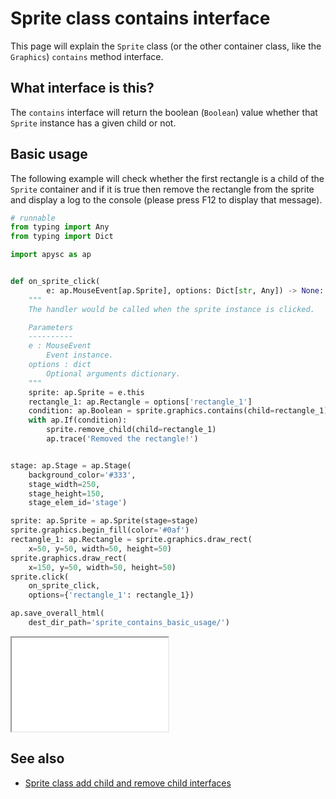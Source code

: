 # Sprite class contains interface

This page will explain the `Sprite` class (or the other container class, like the `Graphics`) `contains` method interface.

## What interface is this?

The `contains` interface will return the boolean (`Boolean`) value whether that `Sprite` instance has a given child or not.

## Basic usage

The following example will check whether the first rectangle is a child of the `Sprite` container and if it is true then remove the rectangle from the sprite and display a log to the console (please press F12 to display that message).

```py
# runnable
from typing import Any
from typing import Dict

import apysc as ap


def on_sprite_click(
        e: ap.MouseEvent[ap.Sprite], options: Dict[str, Any]) -> None:
    """
    The handler would be called when the sprite instance is clicked.

    Parameters
    ----------
    e : MouseEvent
        Event instance.
    options : dict
        Optional arguments dictionary.
    """
    sprite: ap.Sprite = e.this
    rectangle_1: ap.Rectangle = options['rectangle_1']
    condition: ap.Boolean = sprite.graphics.contains(child=rectangle_1)
    with ap.If(condition):
        sprite.remove_child(child=rectangle_1)
        ap.trace('Removed the rectangle!')


stage: ap.Stage = ap.Stage(
    background_color='#333',
    stage_width=250,
    stage_height=150,
    stage_elem_id='stage')

sprite: ap.Sprite = ap.Sprite(stage=stage)
sprite.graphics.begin_fill(color='#0af')
rectangle_1: ap.Rectangle = sprite.graphics.draw_rect(
    x=50, y=50, width=50, height=50)
sprite.graphics.draw_rect(
    x=150, y=50, width=50, height=50)
sprite.click(
    on_sprite_click,
    options={'rectangle_1': rectangle_1})

ap.save_overall_html(
    dest_dir_path='sprite_contains_basic_usage/')
```

<iframe src="static/sprite_contains_basic_usage/index.html" width="250" height="150"></iframe>

## See also

- [Sprite class add child and remove child interfaces](sprite_add_child_and_remove_child.md)
